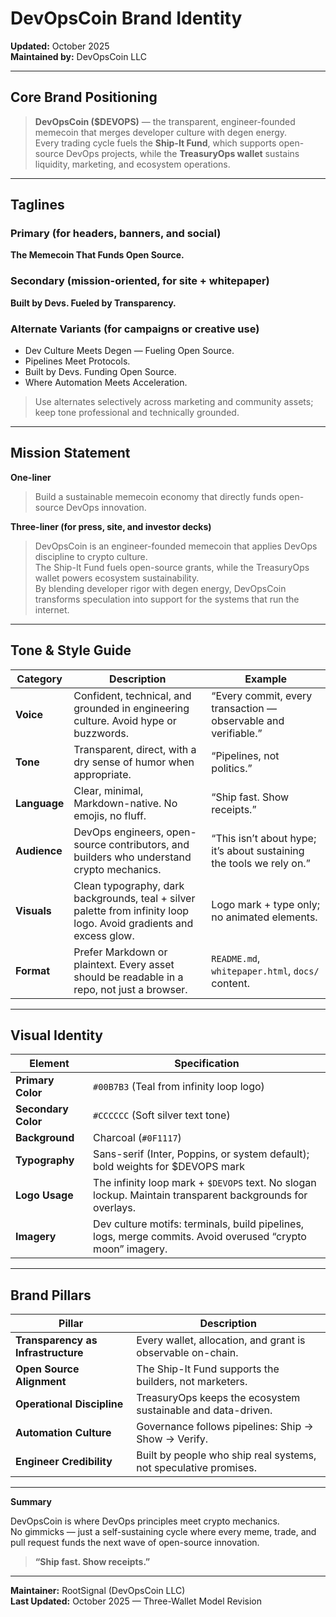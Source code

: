 # DevOpsCoin Brand Identity

**Updated:** October 2025  
**Maintained by:** DevOpsCoin LLC

---

## Core Brand Positioning

> **DevOpsCoin ($DEVOPS)** — the transparent, engineer-founded memecoin that merges developer culture with degen energy.  
> Every trading cycle fuels the **Ship-It Fund**, which supports open-source DevOps projects, while the **TreasuryOps wallet** sustains liquidity, marketing, and ecosystem operations.

---

## Taglines

### Primary (for headers, banners, and social)

**The Memecoin That Funds Open Source.**

### Secondary (mission-oriented, for site + whitepaper)

**Built by Devs. Fueled by Transparency.**

### Alternate Variants (for campaigns or creative use)

- Dev Culture Meets Degen — Fueling Open Source.  
- Pipelines Meet Protocols.  
- Built by Devs. Funding Open Source.  
- Where Automation Meets Acceleration.

> Use alternates selectively across marketing and community assets; keep tone professional and technically grounded.

---

## Mission Statement

**One-liner**

> Build a sustainable memecoin economy that directly funds open-source DevOps innovation.

**Three-liner (for press, site, and investor decks)**

> DevOpsCoin is an engineer-founded memecoin that applies DevOps discipline to crypto culture.  
> The Ship-It Fund fuels open-source grants, while the TreasuryOps wallet powers ecosystem sustainability.  
> By blending developer rigor with degen energy, DevOpsCoin transforms speculation into support for the systems that run the internet.

---

## Tone & Style Guide

| Category     | Description                                                                                                         | Example                                                              |
| ------------ | ------------------------------------------------------------------------------------------------------------------- | -------------------------------------------------------------------- |
| **Voice**    | Confident, technical, and grounded in engineering culture. Avoid hype or buzzwords.                                 | “Every commit, every transaction — observable and verifiable.”       |
| **Tone**     | Transparent, direct, with a dry sense of humor when appropriate.                                                    | “Pipelines, not politics.”                                           |
| **Language** | Clear, minimal, Markdown-native. No emojis, no fluff.                                                               | “Ship fast. Show receipts.”                                          |
| **Audience** | DevOps engineers, open-source contributors, and builders who understand crypto mechanics.                           | “This isn’t about hype; it’s about sustaining the tools we rely on.” |
| **Visuals**  | Clean typography, dark backgrounds, teal + silver palette from infinity loop logo. Avoid gradients and excess glow. | Logo mark + type only; no animated elements.                         |
| **Format**   | Prefer Markdown or plaintext. Every asset should be readable in a repo, not just a browser.                         | `README.md`, `whitepaper.html`, `docs/` content.                     |

---

## Visual Identity

| Element             | Specification                                                                                              |
| ------------------- | ---------------------------------------------------------------------------------------------------------- |
| **Primary Color**   | `#00B7B3` (Teal from infinity loop logo)                                                                   |
| **Secondary Color** | `#CCCCCC` (Soft silver text tone)                                                                          |
| **Background**      | Charcoal (`#0F1117`)                                                                                       |
| **Typography**      | Sans-serif (Inter, Poppins, or system default); bold weights for $DEVOPS mark                              |
| **Logo Usage**      | The infinity loop mark + `$DEVOPS` text. No slogan lockup. Maintain transparent backgrounds for overlays.  |
| **Imagery**         | Dev culture motifs: terminals, build pipelines, logs, merge commits. Avoid overused “crypto moon” imagery. |

---

## Brand Pillars

| Pillar                             | Description                                                      |
| ---------------------------------- | ---------------------------------------------------------------- |
| **Transparency as Infrastructure** | Every wallet, allocation, and grant is observable on-chain.      |
| **Open Source Alignment**          | The Ship-It Fund supports the builders, not marketers.           |
| **Operational Discipline**         | TreasuryOps keeps the ecosystem sustainable and data-driven.     |
| **Automation Culture**             | Governance follows pipelines: Ship → Show → Verify.              |
| **Engineer Credibility**           | Built by people who ship real systems, not speculative promises. |

---

**Summary**

DevOpsCoin is where DevOps principles meet crypto mechanics.  
No gimmicks — just a self-sustaining cycle where every meme, trade, and pull request funds the next wave of open-source innovation.

> **“Ship fast. Show receipts.”**

---

**Maintainer:** RootSignal (DevOpsCoin LLC)  
**Last Updated:** October 2025 — Three-Wallet Model Revision
